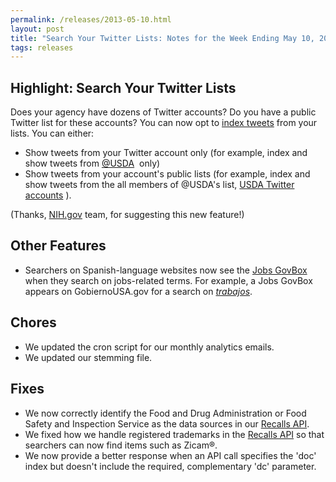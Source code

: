 ```yaml
---
permalink: /releases/2013-05-10.html
layout: post
title: "Search Your Twitter Lists: Notes for the Week Ending May 10, 2013"
tags: releases
---
```


## Highlight: Search Your Twitter Lists

Does your agency have dozens of Twitter accounts? Do you have a public Twitter list for these accounts? You can now opt to [index tweets](/sites/manual/twitter.html) from your lists. You can either:

* Show tweets from your Twitter account only (for example, index and show tweets from [@USDA](https://twitter.com/USDA)&nbsp;<i class="icon-external-link"></i> only)
* Show tweets from your account's public lists (for example, index and show tweets from the all members of @USDA's list, [USDA Twitter accounts](https://twitter.com/USDA/lists/usda-twitter-accounts)&nbsp;<i class="icon-external-link"></i>).

(Thanks, [NIH.gov](http://www.nih.gov) team, for suggesting this new feature!)

## Other Features

* Searchers on Spanish-language websites now see the [Jobs GovBox](/sites/manual/govbox-jobs.html) when they search on jobs-related terms. For example, a Jobs GovBox appears on GobiernoUSA.gov for a search on [*trabajos*](http://search.usa.gov/search?affiliate=gobiernousa&query=trabajos).

## Chores

* We updated the cron script for our monthly analytics emails.
* We updated our stemming file.

## Fixes

* We now correctly identify the Food and Drug Administration or Food Safety and Inspection Service as the data sources in our [Recalls API](/developer/recalls.html).
* We fixed how we handle registered trademarks in the [Recalls API](/developer/recalls.html) so that searchers can now find items such as Zicam&reg;.
* We now provide a better response when an API call specifies the 'doc' index but doesn't include the required, complementary 'dc' parameter.